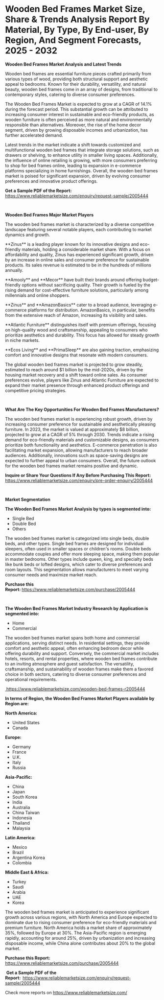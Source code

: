 <p><h1>Wooden Bed Frames Market Size, Share & Trends Analysis Report By Material, By Type, By End-user, By Region, And Segment Forecasts, 2025 - 2032</h1></p><p><strong>Wooden Bed Frames Market Analysis and Latest Trends</strong></p>
<p><p>Wooden bed frames are essential furniture pieces crafted primarily from various types of wood, providing both structural support and aesthetic appeal to bedrooms. Known for their durability, versatility, and natural beauty, wooden bed frames come in an array of designs, from traditional to contemporary styles, catering to diverse consumer preferences.</p><p>The Wooden Bed Frames Market is expected to grow at a CAGR of 14.1% during the forecast period. This substantial growth can be attributed to increasing consumer interest in sustainable and eco-friendly products, as wooden furniture is often perceived as more natural and environmentally responsible than alternatives. Moreover, the rise of the home decor segment, driven by growing disposable incomes and urbanization, has further accelerated demand.</p><p>Latest trends in the market indicate a shift towards customized and multifunctional wooden bed frames that integrate storage solutions, such as drawers or shelving, to enhance utility in smaller living spaces. Additionally, the influence of online retailing is growing, with more consumers preferring to shop for bed frames online, leading to expansion in e-commerce platforms specializing in home furnishings. Overall, the wooden bed frames market is poised for significant expansion, driven by evolving consumer preferences and innovative product offerings.</p></p>
<p><strong>Get a Sample PDF of the Report:&nbsp;</strong> <a href="https://www.reliablemarketsize.com/enquiry/request-sample/2005444?utm_campaign=3165&utm_medium=2&utm_source=Github&utm_content=ia&utm_term=05042025&utm_id=wooden-bed-frames">https://www.reliablemarketsize.com/enquiry/request-sample/2005444</a></p>
<p>&nbsp;</p>
<p><strong>Wooden Bed Frames Major Market Players</strong></p>
<p><p>The wooden bed frames market is characterized by a diverse competitive landscape featuring several notable players, each contributing to market dynamics and growth.</p><p>**Zinus** is a leading player known for its innovative designs and eco-friendly materials, holding a considerable market share. With a focus on affordability and quality, Zinus has experienced significant growth, driven by an increase in online sales and consumer preference for sustainable products. Its sales revenue is estimated to be in the hundreds of millions annually.</p><p>**Amooly** and **Mecor** have built their brands around offering budget-friendly options without sacrificing quality. Their growth is fueled by the rising demand for cost-effective furniture solutions, particularly among millennials and online shoppers.</p><p>**Zinus** and **AmazonBasics** cater to a broad audience, leveraging e-commerce platforms for distribution. AmazonBasics, in particular, benefits from the extensive reach of Amazon, increasing its visibility and sales.</p><p>**Atlantic Furniture** distinguishes itself with premium offerings, focusing on high-quality wood and craftsmanship, appealing to consumers who prioritize aesthetics and durability. This focus has allowed for steady growth in niche markets.</p><p>**Ecos Living** and **PrimaSleep** are also gaining traction, emphasizing comfort and innovative designs that resonate with modern consumers.</p><p>The global wooden bed frames market is projected to grow steadily, estimated to reach around $1 billion by the mid-2020s, driven by the housing market recovery and a shift toward online sales. As consumer preferences evolve, players like Zinus and Atlantic Furniture are expected to expand their market presence through enhanced product offerings and competitive pricing strategies.</p></p>
<p>&nbsp;</p>
<p><strong>What Are The Key Opportunities For Wooden Bed Frames Manufacturers?</strong></p>
<p><p>The wooden bed frames market is experiencing robust growth, driven by increasing consumer preference for sustainable and aesthetically pleasing furniture. In 2023, the market is valued at approximately $8 billion, projected to grow at a CAGR of 5% through 2030. Trends indicate a rising demand for eco-friendly materials and customizable designs, as consumers prioritize both functionality and aesthetics. E-commerce penetration is also facilitating market expansion, allowing manufacturers to reach broader audiences. Additionally, innovations such as space-saving designs are expected to further appeal to urban consumers. Overall, the future outlook for the wooden bed frames market remains positive and dynamic.</p></p>
<p><strong>Inquire or Share Your Questions If Any Before Purchasing This Report:</strong> <a href="https://www.reliablemarketsize.com/enquiry/pre-order-enquiry/2005444?utm_campaign=3165&utm_medium=2&utm_source=Github&utm_content=ia&utm_term=05042025&utm_id=wooden-bed-frames">https://www.reliablemarketsize.com/enquiry/pre-order-enquiry/2005444</a></p>
<p>&nbsp;</p>
<p><strong>Market Segmentation</strong></p>
<p><strong>The Wooden Bed Frames Market Analysis by types is segmented into:</strong></p>
<p><ul><li>Single Bed</li><li>Double Bed</li><li>Others</li></ul></p>
<p><p>The wooden bed frames market is categorized into single beds, double beds, and other types. Single bed frames are designed for individual sleepers, often used in smaller spaces or children's rooms. Double beds accommodate couples and offer more sleeping space, making them popular in master bedrooms. Other types include queen, king, and specialty beds like bunk beds or lofted designs, which cater to diverse preferences and room layouts. This segmentation allows manufacturers to meet varying consumer needs and maximize market reach.</p></p>
<p><strong>Purchase this Report:&nbsp;</strong><a href="https://www.reliablemarketsize.com/purchase/2005444?utm_campaign=3165&utm_medium=2&utm_source=Github&utm_content=ia&utm_term=05042025&utm_id=wooden-bed-frames">https://www.reliablemarketsize.com/purchase/2005444</a></p>
<p>&nbsp;</p>
<p><strong>The Wooden Bed Frames Market Industry Research by Application is segmented into:</strong></p>
<p><ul><li>Home</li><li>Commercial</li></ul></p>
<p><p>The wooden bed frames market spans both home and commercial applications, serving distinct needs. In residential settings, they provide comfort and aesthetic appeal, often enhancing bedroom decor while offering durability and support. Conversely, the commercial market includes hotels, resorts, and rental properties, where wooden bed frames contribute to an inviting atmosphere and guest satisfaction. The versatility, craftsmanship, and sustainability of wooden frames make them a favored choice in both sectors, catering to diverse consumer preferences and operational requirements.</p></p>
<p><a href="https://www.reliablemarketsize.com/wooden-bed-frames-r2005444?utm_campaign=3165&utm_medium=2&utm_source=Github&utm_content=ia&utm_term=05042025&utm_id=wooden-bed-frames">&nbsp;https://www.reliablemarketsize.com/wooden-bed-frames-r2005444</a></p>
<p><strong>In terms of Region, the Wooden Bed Frames Market Players available by Region are:</strong></p>
<p>
    <p> <strong> North America: </strong>
        <ul>
            <li>United States</li>
            <li>Canada</li>
        </ul>
        </p> 
    <p> <strong> Europe: </strong>
        <ul>
            <li>Germany</li>
            <li>France</li>
            <li>U.K.</li>
            <li>Italy</li>
            <li>Russia</li>
        </ul>
        </p> 
    <p> <strong> Asia-Pacific: </strong>
        <ul>
            <li>China</li>
            <li>Japan</li>
            <li>South Korea</li>
            <li>India</li>
            <li>Australia</li>
            <li>China Taiwan</li>
            <li>Indonesia</li>
            <li>Thailand</li>
            <li>Malaysia</li>
        </ul>
        </p> 
    <p> <strong> Latin America: </strong>
        <ul>
            <li>Mexico</li>
            <li>Brazil</li>
            <li>Argentina Korea</li>
            <li>Colombia</li>
        </ul>
        </p> 
    <p> <strong> Middle East & Africa: </strong>
        <ul>
            <li>Turkey</li>
            <li>Saudi</li>
            <li>Arabia</li>
            <li>UAE</li>
            <li>Korea</li>
        </ul>
    </p>
    </p>
<p><p>The wooden bed frames market is anticipated to experience significant growth across various regions, with North America and Europe expected to dominate due to rising consumer preference for eco-friendly materials and premium furniture. North America holds a market share of approximately 35%, followed by Europe at 30%. The Asia-Pacific region is emerging rapidly, accounting for around 25%, driven by urbanization and increasing disposable income, while China alone contributes about 20% to the global market.</p></p>
<p><strong>Purchase this Report: </strong><a href="https://www.reliablemarketsize.com/purchase/2005444?utm_campaign=3165&utm_medium=2&utm_source=Github&utm_content=ia&utm_term=05042025&utm_id=wooden-bed-frames">https://www.reliablemarketsize.com/purchase/2005444</a></p>
<p>&nbsp;<strong>Get a Sample PDF of the Report:&nbsp;&nbsp;</strong><a href="https://www.reliablemarketsize.com/enquiry/request-sample/2005444?utm_campaign=3165&utm_medium=2&utm_source=Github&utm_content=ia&utm_term=05042025&utm_id=wooden-bed-frames">https://www.reliablemarketsize.com/enquiry/request-sample/2005444</a></p>
<p><strong></strong></p>
<p>Check more reports on <a href="https://www.reliablemarketsize.com/?utm_campaign=3165&utm_medium=2&utm_source=Github&utm_content=ia&utm_term=05042025&utm_id=wooden-bed-frames">https://www.reliablemarketsize.com/</a></p>